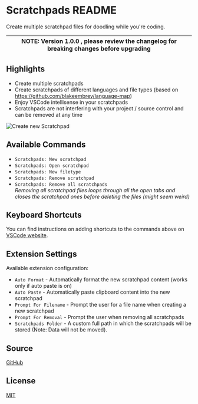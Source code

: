 # Scratchpads README

Create multiple scratchpad files for doodling while you're coding.

| NOTE: Version 1.0.0 , please review the changelog for breaking changes before upgrading |
|-----------------------------------------------------------------------------------------|

## Highlights

* Create multiple scratchpads
* Create scratchpads of different languages and file types (based on https://github.com/blakeembrey/language-map)
* Enjoy VSCode intellisense in your scratchpads
* Scratchpads are not interfering with your project / source control and can be removed at any time

![Create new Scratchpad](https://raw.githubusercontent.com/buenon/scratchpads/master/images/scratchpad_new.gif)

## Available Commands

* `Scratchpads: New scratchpad`
* `Scratchpads: Open scratchpad`
* `Scratchpads: New filetype`
* `Scratchpads: Remove scratchpad`
* `Scratchpads: Remove all scratchpads`  
  *Removing all scratchpad files loops through all the open tabs and closes the scratchpad ones before deleting the
  files (might seem weird)*

## Keyboard Shortcuts

You can find instructions on adding shortcuts to the commands above
on [VSCode website](https://code.visualstudio.com/docs/customization/keybindings).

## Extension Settings

Available extension configuration:

* `Auto Format` - Automatically format the new scratchpad content (works only if auto paste is on)
* `Auto Paste` - Automatically paste clipboard content into the new scratchpad
* `Prompt For Filename` - Prompt the user for a file name when creating a new scratchpad
* `Prompt For Removal` - Prompt the user when removing all scratchpads
* `Scratchpads Folder` - A custom full path in which the scratchpads will be stored (Note: Data will not be moved).

## Source

[GitHub](https://github.com/buenon/scratchpads)

## License

[MIT](https://raw.githubusercontent.com/buenon/scratchpads/master/LICENSE)

